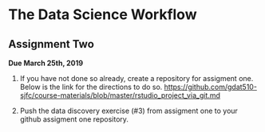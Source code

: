 The Data Science Workflow
=========================

Assignment Two
--------------

**Due March 25th, 2019**

1. If you have not done so already, create a repository for assigment one. Below is the link for the directions to do so. 
https://github.com/gdat510-sjfc/course-materials/blob/master/rstudio_project_via_git.md

2. Push the data discovery exercise (#3) from assigment one to your github assigment one repository.
